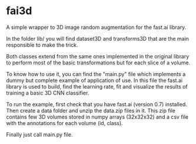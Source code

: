 # fai3d
A simple wrapper to 3D image random augmentation for the fast.ai library.

In the folder lib/ you will find dataset3D and transforms3D
that are the main responsible to make the trick.

Both classes extend from the same ones implemented in the original library
to perform most of the basic transformations but for each slice of
a volume.

To know how to use it, you can find the "main.py" file which implements a
dummy but complete example of application of use. In this file the fast.ai
library is used to build, find the learning rate, fit and visualize the results
of training a basic 3D CNN classifier.

To run the example, first check that you have fast.ai (version 0.7) installed.
Then create a data folder and unzip the data.zip files in it. This zip file contains
few 3D volumes stored in numpy arrays (32x32x32) and a csv file
with the annotations for each volume (id, class).

Finally just call main.py file.



